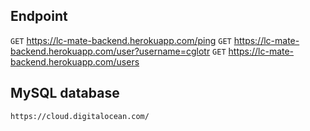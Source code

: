 ## Endpoint

`GET` https://lc-mate-backend.herokuapp.com/ping
`GET` https://lc-mate-backend.herokuapp.com/user?username=cglotr
`GET` https://lc-mate-backend.herokuapp.com/users

## MySQL database

`https://cloud.digitalocean.com/`

